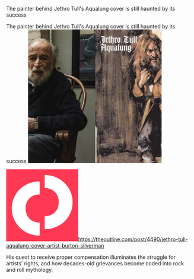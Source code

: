 The painter behind Jethro Tull's Aqualung cover is still haunted by its success

The painter behind Jethro Tull's Aqualung cover is still haunted by its success
![](../_resources/6881b1f82adfe3db2dbeb08b3a18ff89.png)

![](../_resources/15e60369c9b6a97aafa5c9c88b57a175.png)https://theoutline.com/post/4490/jethro-tull-aqualung-cover-artist-burton-silverman

His quest to receive proper compensation illuminates the struggle for artists’ rights, and how decades-old grievances become coded into rock and roll mythology.